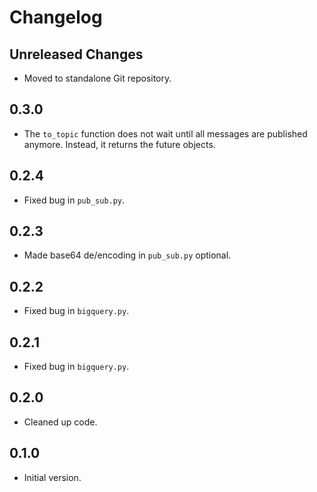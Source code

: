 # Changelog

## Unreleased Changes

- Moved to standalone Git repository.

## 0.3.0

- The `to_topic` function does not wait until all messages are published anymore. Instead, it returns the future objects.

## 0.2.4

- Fixed bug in `pub_sub.py`.

## 0.2.3

- Made base64 de/encoding in `pub_sub.py` optional.

## 0.2.2

- Fixed bug in `bigquery.py`.

## 0.2.1

- Fixed bug in `bigquery.py`.

## 0.2.0

- Cleaned up code.

## 0.1.0

- Initial version.
